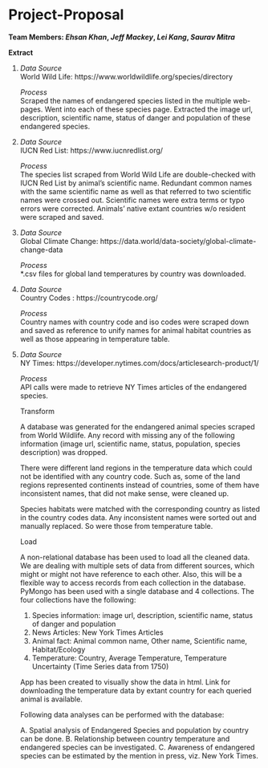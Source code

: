 # Project-Proposal

<span><strong>Team Members: *Ehsan Khan*, *Jeff Mackey*, *Lei Kang*, *Saurav Mitra*</strong></span>

<p><strong>Extract</strong></p>

<ol><li><i>Data Source</i><br>
World Wild Life: https://www.worldwildlife.org/species/directory

<i>Process</i><br> 
Scraped the names of endangered species listed in the multiple web-pages. Went into each of these species page. 
Extracted the image url, description, scientific name, status of danger and population of these endangered species.</li> 

<li><i>Data Source</i><br>
IUCN Red List: https://www.iucnredlist.org/

<i>Process</i><br>
The species list scraped from World Wild Life are double-checked with IUCN Red List by animal’s scientific name. Redundant common names with the same scientific name as well as that referred to two scientific names were crossed out. Scientific names were extra terms or typo errors were corrected. Animals’ native extant countries w/o resident were scraped and saved.</li> 

<li><i>Data Source</i><br>
Global Climate Change: https://data.world/data-society/global-climate-change-data

<i>Process</i><br>
*.csv files for global land temperatures by country was downloaded.</li>

<li><i>Data Source</i><br> 
Country Codes : https://countrycode.org/
 
<i>Process</i><br>
Country names with country code and iso codes were scraped down and saved as reference to unify names for animal habitat countries as well as those appearing in temperature table.</li>

<li><i>Data Source</i><br>
NY Times:   https://developer.nytimes.com/docs/articlesearch-product/1/

<i>Process</i><br>
API calls were made to retrieve NY Times articles of the endangered species.</li>


Transform

A database was generated for the endangered animal species scraped from World Wildlife. Any record with missing any of the following information (image url, scientific name, status, population, species description) was dropped.

There were different land regions in the temperature data which could not be identified with any country code. Such as, some of the land regions represented continents instead of countries, some of them have inconsistent names, that did not make sense, were cleaned up. 

Species habitats were matched with the corresponding country as listed in the country codes data. Any inconsistent names were sorted out and manually replaced. So were those from temperature table. 


Load

A non-relational database has been used to load all the cleaned data. We are dealing with multiple sets of data from different sources, which might or might not have reference to each other. Also, this will be a flexible way to access records from each collection in the database. PyMongo has been used with a single database and 4 collections. The four collections have the following:

1.	Species information: image url, description, scientific name, status of danger and population 
2.	News Articles: New York Times Articles
3.	Animal fact: Animal common name, Other name, Scientific name, Habitat/Ecology
4.	Temperature: Country, Average Temperature, Temperature Uncertainty (Time Series data from 1750)

App has been created to visually show the data in html. Link for downloading the temperature data by extant country for each queried animal is available.

Following data analyses can be performed with the database:

A.	Spatial analysis of Endangered Species and population by country can be done.
B.	Relationship between country temperature and endangered species can be investigated.
C.	Awareness of endangered species can be estimated by the mention in press, viz. New York Times.
